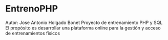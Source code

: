 # EntrenoPHP
Autor: Jose Antonio Holgado Bonet
Proyecto de entrenamiento PHP y SQL
El propósito es desarrollar una plataforma online para la gestión y acceso de entrenamientos físicos
